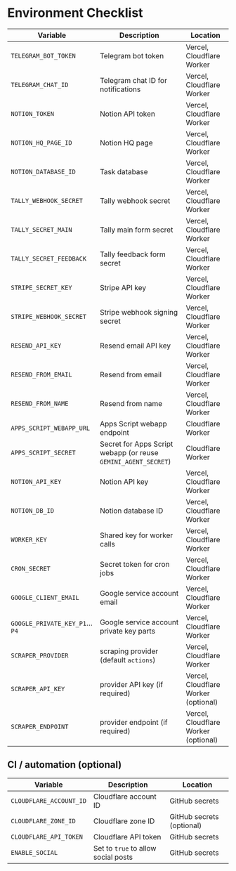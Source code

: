 # Environment Checklist

| Variable | Description | Location |
| --- | --- | --- |
| `TELEGRAM_BOT_TOKEN` | Telegram bot token | Vercel, Cloudflare Worker |
| `TELEGRAM_CHAT_ID` | Telegram chat ID for notifications | Vercel, Cloudflare Worker |
| `NOTION_TOKEN` | Notion API token | Vercel, Cloudflare Worker |
| `NOTION_HQ_PAGE_ID` | Notion HQ page | Vercel, Cloudflare Worker |
| `NOTION_DATABASE_ID` | Task database | Vercel, Cloudflare Worker |
| `TALLY_WEBHOOK_SECRET` | Tally webhook secret | Vercel, Cloudflare Worker |
| `TALLY_SECRET_MAIN` | Tally main form secret | Vercel, Cloudflare Worker |
| `TALLY_SECRET_FEEDBACK` | Tally feedback form secret | Vercel, Cloudflare Worker |
| `STRIPE_SECRET_KEY` | Stripe API key | Vercel, Cloudflare Worker |
| `STRIPE_WEBHOOK_SECRET` | Stripe webhook signing secret | Vercel, Cloudflare Worker |
| `RESEND_API_KEY` | Resend email API key | Vercel, Cloudflare Worker |
| `RESEND_FROM_EMAIL` | Resend from email | Vercel, Cloudflare Worker |
| `RESEND_FROM_NAME` | Resend from name | Vercel, Cloudflare Worker |
| `APPS_SCRIPT_WEBAPP_URL` | Apps Script webapp endpoint | Cloudflare Worker |
| `APPS_SCRIPT_SECRET` | Secret for Apps Script webapp (or reuse `GEMINI_AGENT_SECRET`) | Cloudflare Worker |
| `NOTION_API_KEY` | Notion API key | Vercel, Cloudflare Worker |
| `NOTION_DB_ID` | Notion database ID | Vercel, Cloudflare Worker |
| `WORKER_KEY` | Shared key for worker calls | Vercel, Cloudflare Worker |
| `CRON_SECRET` | Secret token for cron jobs | Vercel, Cloudflare Worker |
| `GOOGLE_CLIENT_EMAIL` | Google service account email | Vercel, Cloudflare Worker |
| `GOOGLE_PRIVATE_KEY_P1`…`P4` | Google service account private key parts | Vercel, Cloudflare Worker |
| `SCRAPER_PROVIDER` | scraping provider (default `actions`) | Vercel, Cloudflare Worker |
| `SCRAPER_API_KEY` | provider API key (if required) | Vercel, Cloudflare Worker (optional) |
| `SCRAPER_ENDPOINT` | provider endpoint (if required) | Vercel, Cloudflare Worker (optional) |

## CI / automation (optional)

| Variable | Description | Location |
| --- | --- | --- |
| `CLOUDFLARE_ACCOUNT_ID` | Cloudflare account ID | GitHub secrets |
| `CLOUDFLARE_ZONE_ID` | Cloudflare zone ID | GitHub secrets (optional) |
| `CLOUDFLARE_API_TOKEN` | Cloudflare API token | GitHub secrets |
| `ENABLE_SOCIAL` | Set to `true` to allow social posts | GitHub secrets |

